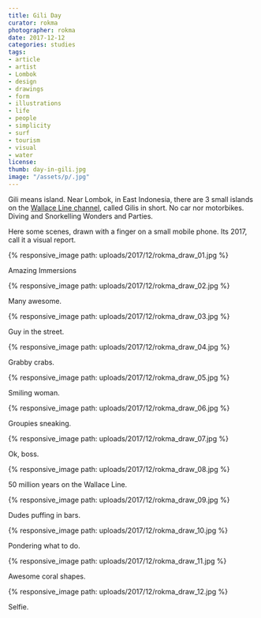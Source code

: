```yaml
---
title: Gili Day
curator: rokma
photographer: rokma
date: 2017-12-12
categories: studies
tags:
- article
- artist
- Lombok
- design
- drawings
- form
- illustrations
- life
- people
- simplicity
- surf
- tourism
- visual
- water
license:
thumb: day-in-gili.jpg
image: "/assets/p/.jpg"
---
```


Gili means island. Near Lombok, in East Indonesia, there are 3 small islands on the [Wallace Line channel](https://en.wikipedia.org/wiki/Wallace_Line), called Gilis in short. No car nor motorbikes. Diving and Snorkelling Wonders and Parties.

Here some scenes, drawn with a finger on a small mobile phone. Its 2017, call it a visual report.

{% responsive_image path: uploads/2017/12/rokma_draw_01.jpg %}

Amazing Immersions

{% responsive_image path: uploads/2017/12/rokma_draw_02.jpg %}

Many awesome.

{% responsive_image path: uploads/2017/12/rokma_draw_03.jpg %}

Guy in the street.

{% responsive_image path: uploads/2017/12/rokma_draw_04.jpg %}

Grabby crabs.

{% responsive_image path: uploads/2017/12/rokma_draw_05.jpg %}

Smiling woman.

{% responsive_image path: uploads/2017/12/rokma_draw_06.jpg %}

Groupies sneaking.

{% responsive_image path: uploads/2017/12/rokma_draw_07.jpg %}

Ok, boss.

{% responsive_image path: uploads/2017/12/rokma_draw_08.jpg %}

50 million years on the Wallace Line.

{% responsive_image path: uploads/2017/12/rokma_draw_09.jpg %}

Dudes puffing in bars.

{% responsive_image path: uploads/2017/12/rokma_draw_10.jpg %}

Pondering what to do.

{% responsive_image path: uploads/2017/12/rokma_draw_11.jpg %}

Awesome coral shapes.

{% responsive_image path: uploads/2017/12/rokma_draw_12.jpg %}

Selfie.
